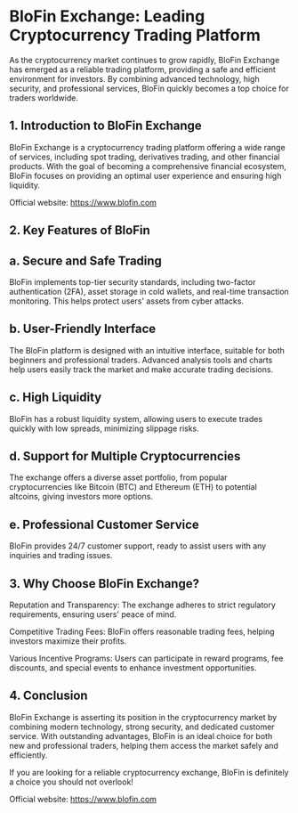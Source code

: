 <h1>BloFin Exchange: Leading Cryptocurrency Trading Platform</h1>

As the cryptocurrency market continues to grow rapidly, BloFin Exchange has emerged as a reliable trading platform, providing a safe and efficient environment for investors. By combining advanced technology, high security, and professional services, BloFin quickly becomes a top choice for traders worldwide.

<h2>1. Introduction to BloFin Exchange</h2>

BloFin Exchange is a cryptocurrency trading platform offering a wide range of services, including spot trading, derivatives trading, and other financial products. With the goal of becoming a comprehensive financial ecosystem, BloFin focuses on providing an optimal user experience and ensuring high liquidity.

Official website: <a href="https://www.blofin.com/register?referral_code=q8okMe">https://www.blofin.com</a>

<h2>2. Key Features of BloFin</h2>

<h2>a. Secure and Safe Trading</h2>

BloFin implements top-tier security standards, including two-factor authentication (2FA), asset storage in cold wallets, and real-time transaction monitoring. This helps protect users' assets from cyber attacks.

<h2>b. User-Friendly Interface</h2>

The BloFin platform is designed with an intuitive interface, suitable for both beginners and professional traders. Advanced analysis tools and charts help users easily track the market and make accurate trading decisions.

<h2>c. High Liquidity</h2>

BloFin has a robust liquidity system, allowing users to execute trades quickly with low spreads, minimizing slippage risks.

<h2>d. Support for Multiple Cryptocurrencies</h2>

The exchange offers a diverse asset portfolio, from popular cryptocurrencies like Bitcoin (BTC) and Ethereum (ETH) to potential altcoins, giving investors more options.

<h2>e. Professional Customer Service</h2>

BloFin provides 24/7 customer support, ready to assist users with any inquiries and trading issues.

<h2>3. Why Choose BloFin Exchange?</h2>

Reputation and Transparency: The exchange adheres to strict regulatory requirements, ensuring users' peace of mind.

Competitive Trading Fees: BloFin offers reasonable trading fees, helping investors maximize their profits.

Various Incentive Programs: Users can participate in reward programs, fee discounts, and special events to enhance investment opportunities.

<h2>4. Conclusion</h2>

BloFin Exchange is asserting its position in the cryptocurrency market by combining modern technology, strong security, and dedicated customer service. With outstanding advantages, BloFin is an ideal choice for both new and professional traders, helping them access the market safely and efficiently.

If you are looking for a reliable cryptocurrency exchange, BloFin is definitely a choice you should not overlook!

Official website: <a href="https://www.blofin.com/register?referral_code=q8okMe">https://www.blofin.com</a>
